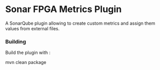 Sonar FPGA Metrics Plugin
==========

A SonarQube plugin allowing to create custom metrics and assign them values from external files.

### Building

Build the plugin with :

mvn clean package